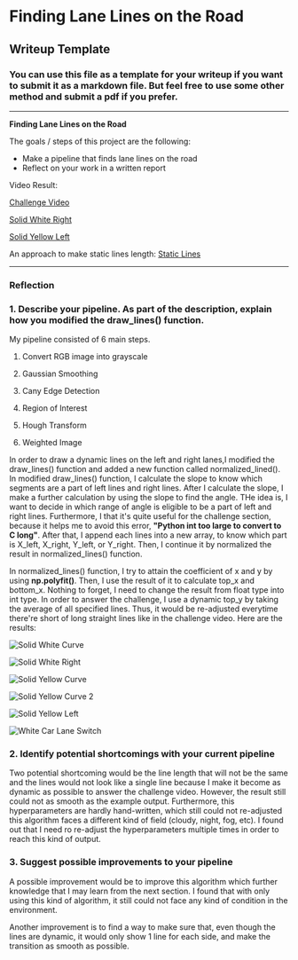 # **Finding Lane Lines on the Road** 

## Writeup Template

### You can use this file as a template for your writeup if you want to submit it as a markdown file. But feel free to use some other method and submit a pdf if you prefer.

---

**Finding Lane Lines on the Road**

The goals / steps of this project are the following:
* Make a pipeline that finds lane lines on the road
* Reflect on your work in a written report


Video Result:

[Challenge Video](https://youtu.be/KVWa5f-PTcM)

[Solid White Right](https://youtu.be/eoJn3ycHCfU)

[Solid Yellow Left](https://youtu.be/ourvg-1_RSQ)

An approach to make static lines length:
[Static Lines](https://youtu.be/Yy8vs14vWkg)

---

### Reflection

### 1. Describe your pipeline. As part of the description, explain how you modified the draw_lines() function.

My pipeline consisted of 6 main steps.

1. Convert RGB image into grayscale

2. Gaussian Smoothing

3. Cany Edge Detection

4. Region of Interest

5. Hough Transform

6. Weighted Image

In order to draw a dynamic lines on the left and right lanes,I modified the draw_lines() function and added a new function called normalized_lined(). In modified draw_lines() function, I calculate the slope to know which segments are a part of left lines and right lines. After I calculate the slope, I make a further calculation by using the slope to find the angle. THe idea is, I want to decide in which range of angle is eligible to be a part of left and right lines. Furthermore, I that it's quite useful for the challenge section, because it helps me to avoid this error, **"Python int too large to convert to C long"**. After that, I append each lines into a new array, to know which part is X_left, X_right, Y_left, or Y_right. Then, I continue it by normalized the result in normalized_lines() function.

In normalized_lines() function, I try to attain the coefficient of x and y by using **np.polyfit()**. Then, I use the result of it to calculate top_x and bottom_x. Nothing to forget, I need to change the result from float type into int type. In order to answer the challenge, I use a dynamic top_y by taking the average of all specified lines. Thus, it would be re-adjusted everytime there're short of long straight lines like in the challenge video.
Here are the results:

![Solid White Curve](https://github.com/weisurya/nd013-Finding_Lanes_Lines/test_images_output/solidWhiteCurve.jpg)

![Solid White Right](https://github.com/weisurya/nd013-Finding_Lanes_Lines/test_images_output/solidWhiteRight.jpg)

![Solid Yellow Curve](https://github.com/weisurya/nd013-Finding_Lanes_Lines/test_images_output/solidYellowCurve.jpg)

![Solid Yellow Curve 2](https://github.com/weisurya/nd013-Finding_Lanes_Lines/test_images_output/solidYellowCurve2.jpg)

![Solid Yellow Left](https://github.com/weisurya/nd013-Finding_Lanes_Lines/test_images_output/solidYellowLeft.jpg)

![White Car Lane Switch](https://github.com/weisurya/nd013-Finding_Lanes_Lines/test_images_output/whiteCarLaneSwitch.jpg)


### 2. Identify potential shortcomings with your current pipeline

Two potential shortcoming would be the line length that will not be the same and the lines would not look like a single line because I make it become as dynamic as possible to answer the challenge video. However, the result still could not as smooth as the example output. Furthermore, this hyperparameters are hardly hand-written, which still could not re-adjusted this algorithm faces a different kind of field (cloudy, night, fog, etc). I found out that I need ro re-adjust the hyperparameters multiple times in order to reach this kind of output.


### 3. Suggest possible improvements to your pipeline

A possible improvement would be to improve this algorithm which further knowledge that I may learn from the next section. I found that with only using this kind of algorithm, it still could not face any kind of condition in the environment.

Another improvement is to find a way to make sure that, even though the lines are dynamic, it would only show 1 line for each side, and make the transition as smooth as possible.